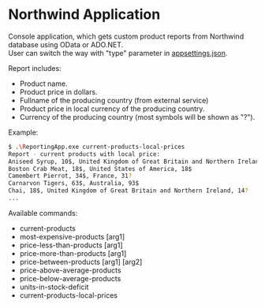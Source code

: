 # Northwind Application

Console application, which gets custom product reports from Northwind database using OData or ADO.NET.  
User can switch the way with "type" parameter in [appsettings.json](https://github.com/Sassiq/NorthwindConsoleApplication/blob/main/appsettings.json).

Report includes:
* Product name.
* Product price in dollars.
* Fullname of the producing country (from external service)
* Product price in local currency of the producing country.
* Currency of the producing country (most symbols will be shown as "?").

Example:  
```sh
$ .\ReportingApp.exe current-products-local-prices
Report - current products with local price:
Aniseed Syrup, 10$, United Kingdom of Great Britain and Northern Ireland, 08?
Boston Crab Meat, 18$, United States of America, 18$
Camembert Pierrot, 34$, France, 31?
Carnarvon Tigers, 63$, Australia, 93$
Chai, 18$, United Kingdom of Great Britain and Northern Ireland, 14?
...
```

Available commands:
- current-products
- most-expensive-products [arg1]
- price-less-than-products [arg1]
- price-more-than-products [arg1]
- price-between-products [arg1] [arg2]
- price-above-average-products
- price-below-average-products
- units-in-stock-deficit
- current-products-local-prices

